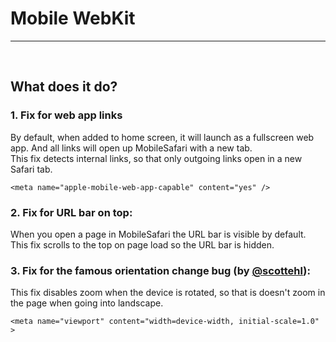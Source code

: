# Mobile WebKit

---------------

<br />

## What does it do?  

### 1. Fix for web app links  
By default, when added to home screen, it will launch as a fullscreen web app. And all links will open up MobileSafari with a new tab.  
This fix detects internal links, so that only outgoing links open in a new Safari tab.  

    <meta name="apple-mobile-web-app-capable" content="yes" />

### 2. Fix for URL bar on top:  
When you open a page in MobileSafari the URL bar is visible by default.  
This fix scrolls to the top on page load so the URL bar is hidden.  

### 3. Fix for the famous orientation change bug (by [@scottehl](https://github.com/scottjehl/iOS-Orientationchange-Fix)):  
This fix disables zoom when the device is rotated, so that is doesn't zoom in the page when going into landscape.  

    <meta name="viewport" content="width=device-width, initial-scale=1.0" >